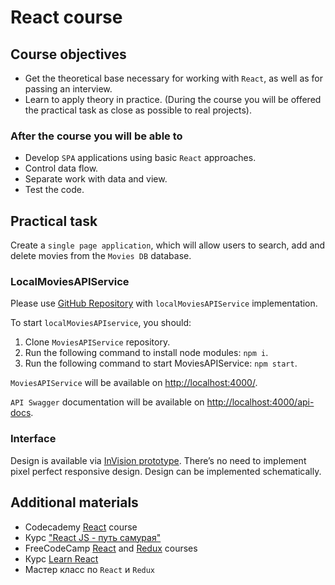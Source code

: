 # React course

## Course objectives
- Get the theoretical base necessary for working with `React`, as well as for passing an interview.
- Learn to apply theory in practice. (During the course you will be offered the practical task as close as possible to real projects).

### After the course you will be able to
- Develop `SPA` applications using basic `React` approaches.
- Control data flow.
- Separate work with data and view.
- Test the code.

## Practical task
Сreate a `single page application`, which will allow users to search, add and delete movies from the `Movies DB` database.

### LocalMoviesAPIService
Please use [GitHub Repository](https://github.com/VarvaraZadnepriak/MoviesAPI.ReactJS) with `localMoviesAPIService` implementation.

To start `localMoviesAPIservice`, you should:

1. Clone `MoviesAPIService` repository.
2. Run the following command to install node modules: `npm i`.
3. Run the following command to start MoviesAPIService: `npm start`.

`MoviesAPIService` will be available on [http://localhost:4000/](http://localhost:4000/).

`API Swagger` documentation will be available on [http://localhost:4000/api-docs](http://localhost:4000/api-docs).

### Interface

Design is available via [InVision prototype](https://projects.invisionapp.com/share/F9VXQ7IMZGY#/screens/406802250). There’s no need to implement pixel perfect responsive design. Design can be implemented schematically.

## Additional materials
- Codecademy [React](https://www.codecademy.com/learn/react-101) course
- Курс ["React JS - путь самурая"](https://www.youtube.com/playlist?list=PLcvhF2Wqh7DNVy1OCUpG3i5lyxyBWhGZ8)
- FreeCodeCamp [React](https://www.freecodecamp.org/learn/front-end-libraries/react/) and [Redux](https://www.freecodecamp.org/learn/front-end-libraries/redux/) courses
- Курс [Learn React](https://scrimba.com/learn/learnreact)
- Мастер класс по `React` и `Redux`
